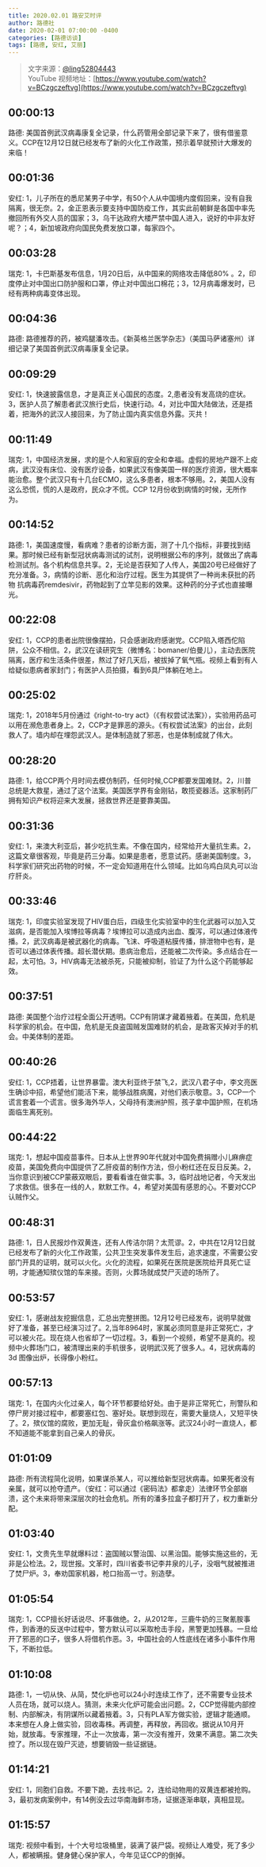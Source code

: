 ```yaml
---
title: 2020.02.01 路安艾时评
author: 路德社
date: 2020-02-01 07:00:00 -0400
categories: [路德访谈]
tags: [路德, 安红, 艾丽]
---
```


> 文字来源：[@ling52804443](https://twitter.com/ling52804443)  
> YouTube 视频地址：[https://www.youtube.com/watch?v=BCzgczeftvg](https://www.youtube.com/watch?v=BCzgczeftvg)

## 00:00:13

路德: 美国首例武汉病毒康复全记录，什么药管用全部记录下来了，很有借鉴意义。CCP在12月12日就已经发布了新的火化工作政策，预示着早就预计大爆发的来临！

## 00:01:36

安红: 1，儿子所在的悉尼某男子中学，有50个人从中国境内度假回来，没有自我隔离，很无奈。2，金正恩表示要支持中国防疫工作，其实此前朝鲜是各国中率先撤回所有外交人员的国家；3，乌干达政府大楼严禁中国人进入，说好的中非友好呢？；4，新加坡政府向国民免费发放口罩，每家四个。

## 00:03:28

瑞克: 1，卡巴斯基发布信息，1月20日后，从中国来的网络攻击降低80% 。2，印度停止对中国出口防护服和口罩，停止对中国出口棉花；3，12月病毒爆发时，已经有两种病毒变体出现。

## 00:04:36

路德: 路德推荐的药，被鸡腿潘攻击。《新英格兰医学杂志》（美国马萨诸塞州）详细记录了美国首例武汉病毒康复全记录。

## 00:09:29

安红: 1，快速披露信息，才是真正关心国民的态度。2,患者没有发高烧的症状。3，医护人员了解患者武汉旅行史后，快速行动。4，对比中国大陆做法，还是捂着，把海外的武汉人接回来，为了防止国内真实信息外露。灭共！

## 00:11:49

瑞克: 1，中国经济发展，求的是个人和家庭的安全和幸福。虚假的房地产跟不上疫病，武汉没有床位、没有医疗设备，如果武汉有像美国一样的医疗资源，很大概率能治愈。整个武汉只有十几台ECMO，这么多患者，根本不够用。2，美国人没有这么恐慌，慌的人是政府，民众才不慌。CCP 12月份收到病情的时候，无所作为。

## 00:14:52

路德: 1，美国速度慢，看病难？患者的诊断方面，测了十几个指标，非要找到结果。那时候已经有新型冠状病毒测试的试剂，说明根据公布的序列，就做出了病毒检测试剂。各个机构信息共享。2，无论是否获知了人传人，美国20号已经做好了充分准备。3，病情的诊断、恶化和治疗过程。医生为其提供了一种尚未获批的药物 抗病毒药remdesivir，药物起到了立竿见影的效果。这种药的分子式也直接曝光。

## 00:22:08

安红: 1，CCP的患者出院很像摆拍，只会感谢政府感谢党。CCP陷入塔西佗陷阱，公众不相信。2，武汉在读研究生（微博名：bomaner/伯曼儿），主动去医院隔离，医疗和生活条件很差，熬过了好几天后，被拔掉了氧气瓶。视频上看到有人给疑似患病者家封门；有医护人员拍摄，看到6具尸体躺在地上。

## 00:25:02

瑞克: 1，2018年5月份通过《right-to-try act》（《有权尝试法案》），实验用药品可以用在濒危患者身上。2，CCP才是罪恶的源头。《有权尝试法案》的出台，此刻救人了。墙内却在埋怨武汉人。是体制造就了邪恶，也是体制成就了伟大。

## 00:28:20

路德: 1，给CCP两个月时间去模仿制药，任何时候,CCP都要发国难财。2，川普总统是大救星，通过了这个法案。美国医学界有金刚钻，敢揽瓷器活。这家制药厂拥有知识产权将迎来大发展，拯救世界还是要靠美国。

## 00:31:36

安红: 1，来澳大利亚后，甚少吃抗生素。不像在国内，经常给开大量抗生素。2，这篇文章很客观，毕竟是药三分毒。如果是患者，愿意试药。感谢美国制度。3，科学家们研究出药物的时候，不一定会知道用在什么领域。比如乌鸡白凤丸可以治疗肝炎。

## 00:33:46

瑞克: 1，印度实验室发现了HIV蛋白后，四级生化实验室中的生化武器可以加入艾滋病，是否能加入埃博拉等病毒？埃博拉可以造成内出血、腹泻，可以通过体液传播。2，武汉病毒是被武器化的病毒。飞沫、呼吸道粘膜传播，排泄物中也有，是否可以通过体表传播。超长潜伏期。患病治愈后，还能被二次传染。多点结合在一起，太可怕。3，HIV病毒无法被杀死，只能被抑制，验证了为什么这个药能够起效。

## 00:37:51

路德: 美国整个治疗过程全面公开透明。CCP有阴谋才藏着掖着。在美国，危机是科学家的机会。在中国，危机是无良盗国贼发国难财的机会，是政客灭掉对手的机会。中美体制的差距。

## 00:40:26

安红: 1，CCP捂着，让世界暴雷。澳大利亚终于禁飞,2，武汉八君子中，李文亮医生确诊中招，希望他们能活下来，能够战胜病魔，对他们表示敬意。3，CCP一个谎言套着一个谎言。很多海外华人，父母持有澳洲护照，孩子拿中国护照，在机场面临生离死别。

## 00:44:22

瑞克: 1，想起中国疫苗事件。日本从上世界90年代就对中国免费捐赠小儿麻痹症疫苗，美国免费向中国提供了乙肝疫苗的制作方法，但小粉红还在反日反美。2，当你意识到被CCP蒙蔽双眼后，要看看谁在做实事。3，临时战地记者，今天发出了求救信。很多在一线的人，默默工作。4，希望对美国有感恩的心。不要对CCP认贼作父。

## 00:48:31

路德: 1，日人民报炒作双黄连，还有人传洁尔阴？太荒谬。2，中共在12月12日就已经发布了新的火化工作政策，公共卫生突发事件发生后，追求速度，不需要公安部门开具的证明，就可以火化。火化的流程，如果死在医院是医院给开具死亡证明，才能通知殡仪馆的车来接。否则，火葬场就成焚尸灭迹的场所了。

## 00:53:57

安红: 1，感谢战友挖掘信息，汇总出完整拼图。12月12号已经发布，说明早就做好了准备，甚至已经演习过了。2,当年8964时，家属必须同意是非正常死亡，才可以被火花。现在烧人也省却了一切过程。3，看到一个视频，希望不是真的。视频中火葬场门口，被清理出来的手机很多，说明武汉死了很多人。4，冠状病毒的3d 图像出炉，长得像小粉红。

## 00:57:13

瑞克: 1，在国内火化过亲人，每个环节都要给好处。由于是非正常死亡，刑警队和停尸房对接过程中，都要塞红包、塞好处。联想到现在，需要大量烧人，又短平快了。2，殡仪馆的腐败，更加无耻，骨灰盒价格飙涨等。武汉24小时一直烧人，都不知道能不能拿到自己亲人的骨灰。

## 01:01:09

路德: 所有流程简化说明，如果谋杀某人，可以推给新型冠状病毒。如果死者没有亲属，就可以抢夺遗产。（安红：可以通过《密码法》都拿走）法律环节全部崩溃，这个未来将带来深层次的社会危机。所有的潘多拉盒子都打开了，权力重新分配。

## 01:03:40

安红: 1，文贵先生早就爆料过：盗国贼以警治国、以黑治国。能够实施这些的，无非是公检法。2，现世报。文革时，四川省委书记李井泉的儿子，没咽气就被推进了焚尸炉。3，奉劝国家机器，枪口抬高一寸。别造孽。

## 01:05:54

瑞克: 1，CCP擅长好话说尽、坏事做绝。2，从2012年，三鹿牛奶的三聚氰胺事件，到香港的反送中过程中，警方默认可以采取枪击手段，黑警更加残暴。一旦给开了邪恶的口子，很多人将借机作恶。3，中国社会的人性底线在诸多小事件作用下，不断拉低。

## 01:10:08

路德: 1，一切从快、从简，焚化炉也可以24小时连续工作了，还不需要专业技术人员在场，就可以烧人。猜测，未来火化炉可能会出问题。2，CCP觉得能内部控制、内部解决，有阴谋所以藏着掖着。3，只有PLA军方做实验，逻辑才能通顺。本来想在人身上做实验，回收毒株。再调整，再释放，再回收。据说从10月开始，就放毒。专家推理，不止一次放毒，第一次没有推开，效果不满意。第二次失控了。所以现在毁尸灭迹，想要销毁一些证据链。

## 01:14:21

安红: 1，同胞们自救。不要下跪，去找书记。2，连给动物用的双黄连都被抢购。3，最初发病案例中，有14例没去过华南海鲜市场，证据逐渐串联，真相显现。

## 01:15:57

瑞克: 视频中看到，十个大号垃圾桶里，装满了装尸袋。视频让人难受，死了多少人，都被瞒报。健身健心保护家人，今年见证CCP的倒掉。
